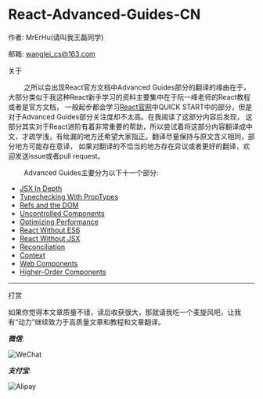 # React-Advanced-Guides-CN

作者: MrErHu(请叫我王磊同学)

邮箱: [wanglei_cs@163.com](mailto:wanglei_cs@163.com)

关于

 　　 之所以会出现React官方文档中Advanced Guides部分的翻译的缘由在于，大部分类似于我这种React新手学习的资料主要集中在于阮一峰老师的React教程或者是官方文档，
一般起步都会学习[React官网](https://facebook.github.io)中QUICK START中的部分，但是对于Advanced Guides部分关注度却不太高。在我阅读了这部分内容后发现，
这部分其实对于React进阶有着非常重要的帮助，所以尝试着将这部分内容翻译成中文，才疏学浅，有纰漏的地方还希望大家指正。翻译尽量保持与原文含义相同，部分地方可能存在意译，
如果对翻译的不恰当的地方存在异议或者更好的翻译，欢迎发送issue或者pull request。

 　　 Advanced Guides主要分为以下十一个部分:

* [JSX In Depth](https://github.com/MrErHu/React-Advanced-Guides-CN/blob/master/doc/JSX%20In%20Depth.md)
* [Typechecking With PropTypes](https://github.com/MrErHu/React-Advanced-Guides-CN/blob/master/doc/Typechecking%20With%20PropTypes.md)
* [Refs and the DOM](https://github.com/MrErHu/React-Advanced-Guides-CN/blob/master/doc/Refs%20and%20the%20DOM.md)
* [Uncontrolled Components](https://github.com/MrErHu/React-Advanced-Guides-CN/blob/master/doc/Uncontrolled%20Components.md)
* [Optimizing Performance](https://github.com/MrErHu/React-Advanced-Guides-CN/blob/master/doc/Optimizing%20Performance.md)
* [React Without ES6](https://github.com/MrErHu/React-Advanced-Guides-CN/blob/master/doc/React%20Without%20ES6.md)
* [React Without JSX](https://github.com/MrErHu/React-Advanced-Guides-CN/blob/master/doc/React%20Without%20JSX.md)
* [Reconciliation](https://github.com/MrErHu/React-Advanced-Guides-CN/blob/master/doc/Reconciliation.md)
* [Context](https://github.com/MrErHu/React-Advanced-Guides-CN/blob/master/doc/Context.md)
* [Web Components](https://github.com/MrErHu/React-Advanced-Guides-CN/blob/master/doc/Web%20Component.md)
* [Higher-Order Components](https://github.com/MrErHu/React-Advanced-Guides-CN/blob/master/doc/Higher%20Order%20Components.md)

***

打赏

如果你觉得本文章质量不错，读后收获很大，那就请我吃一个麦旋风吧，让我有“动力”继续致力于高质量文章和教程和文章翻译。

***微信***:

![WeChat](http://omaqpbodr.bkt.clouddn.com/Wechat.jpeg?imageView2/3/w/200/h/200/q/75|imageslim)

***支付宝***:

![Alipay](http://omaqpbodr.bkt.clouddn.com/Alipay.jpeg?imageView2/3/w/200/h/200/q/75|imageslim)

